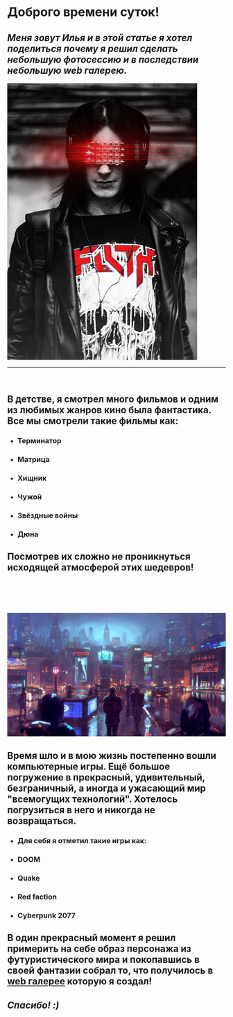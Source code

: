 # Доброго времени суток!
## *Меня зовут Илья и в этой статье я хотел поделиться почему я решил сделать небольшую фотосессию и в последствии небольшую web галерею.*

![Моя аватарка](img/img_logo.png "Фото")
___
<br>

## В детстве, я смотрел много фильмов и одним из любимых жанров кино была фантастика. Все мы смотрели такие фильмы как:
* ### Терминатор
* ### Матрица
* ### Хищник
* ### Чужой
* ### Звёздные войны
* ### Дюна

## __Посмотрев их сложно не проникнуться исходящей атмосферой этих шедевров!__

# <br>
![Моя аватарка](img/Read_1.jpg "Фото")
## Время шло и в мою жизнь постепенно вошли компьютерные игры. Ещё большое погружение в прекрасный, удивительный, безграничный, а иногда и ужасающий мир "всемогущих технологий". Хотелось погрузиться в него и никогда не возвращаться.

* ### Для себя я отметил такие игры как:
* ### DOOM
* ### Quake
* ### Red faction
* ### Cyberpunk 2077

## В один прекрасный момент я решил примерить на себе образ персонажа из футуристического мира и покопавшись в своей фантазии собрал то, что получилось в [web галерее]( "*") которую я создал!

## *Спасибо! :)*
